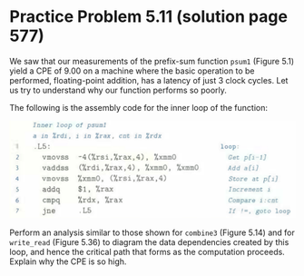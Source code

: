 # Practice Problem 5.11 (solution page 577)
We saw that our measurements of the prefix-sum function `psum1` (Figure 5.1) yield a CPE of 9.00 on a machine where the basic operation to be performed, floating-point addition, has a latency of just 3 clock cycles. Let us try to understand why our function performs so poorly.

The following is the assembly code for the inner loop of the function:

![](./images/5.11.png)

Perform an analysis similar to those shown for `combine3` (Figure 5.14) and for `write_read` (Figure 5.36) to diagram the data dependencies created by this loop, and hence the critical path that forms as the computation proceeds. Explain why the CPE is so high.